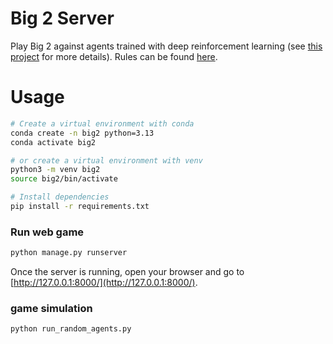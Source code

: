 # Big 2 Server

Play Big 2 against agents trained with deep reinforcement learning (see <a href="https://github.com/henrycharlesworth/big2_PPOalgorithm">this project</a> for more details). Rules can be found <a href="https://github.com/henrycharlesworth/big2_PPOalgorithm/blob/master/rules.md">here</a>.


# Usage
```bash
# Create a virtual environment with conda
conda create -n big2 python=3.13
conda activate big2

# or create a virtual environment with venv
python3 -m venv big2
source big2/bin/activate

# Install dependencies
pip install -r requirements.txt
```

### Run web game
```bash
python manage.py runserver
```
Once the server is running, open your browser and go to [http://127.0.0.1:8000/](http://127.0.0.1:8000/).

### game simulation
```bash
python run_random_agents.py
```